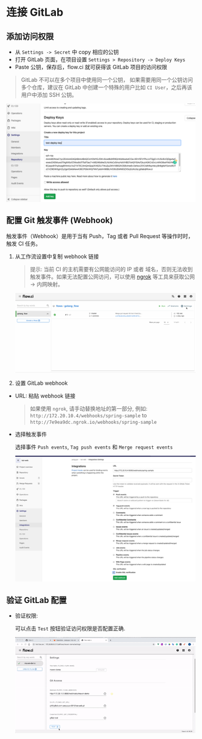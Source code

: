 # 连接 GitLab

## 添加访问权限

- 从 `Settings -> Secret` 中 copy 相应的公钥
- 打开 GitLab 页面，在项目设置 `Settings > Repository -> Deploy Keys`
- Paste 公钥，保存后，flow.ci 就可获得该 GitLab 项目的访问权限

> GitLab 不可以在多个项目中使用同一个公钥， 如果需要用同一个公钥访问多个仓库，建议在 GitLab 中创建一个特殊的用户比如 `CI User`，之后再该用户中添加 SSH 公钥。

![gitlab_setup_deploy_key](../../images/git/gitlab_setup_deploy_key.png)

## 配置 Git 触发事件 (Webhook)

触发事件（Webhook）是用于当有 Push，Tag 或者 Pull Request 等操作时时，触发 CI 任务。

1. 从工作流设置中复制 webhook 链接
   > 提示: 当前 CI 的主机需要有公网能访问的 IP 或者 域名，否则无法收到触发事件。如果无法配置公网访问，可以使用 [ngrok](https://ngrok.com/) 等工具来获取公网 -> 内网映射。

   ![webhook settings](../../images/git/select_webhook_url.gif)

2. 设置 GitLab webhook

- URL: 粘贴 webhook 链接

  > 如果使用 `ngrok`, 请手动替换地址的第一部分, 例如: `http://172.20.10.4/webhooks/spring-sample` to `http://7e9ea9dc.ngrok.io/webhooks/spring-sample`

- 选择触发事件
  
  选择事件 `Push events`, `Tag push events` 和 `Merge request events`
  
  ![events](../../images/git/gitlab_setup_webhook.png)

## 验证 GitLab 配置

- 验证权限:
  
  可以点击 `Test` 按钮验证访问权限是否配置正确.

  ![gitlab_test](../../images/git/gitlab_test_config.gif)